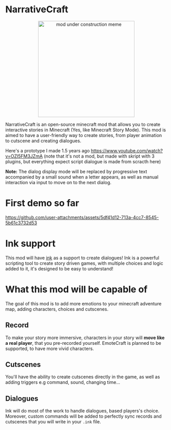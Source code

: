 # NarrativeCraft
<p align="center">
  <img src="https://github.com/user-attachments/assets/5e90e895-a5a2-4e84-a9f9-9afa3355e1b0" alt="mod under construction meme" width="300">
</p>

NarrativeCraft is an open-source minecraft mod that allows you to create interactive stories in Minecraft (Yes, like Minecraft Story Mode).
This mod is aimed to have a user-friendly way to create stories, from player animation to cutscene and creating dialogues.

Here's a prototype I made 1.5 years ago
https://www.youtube.com/watch?v=OZl5FM3JZmA (note that it's not a mod, but made with skript with 3 plugins, but everything expect script dialogue is made from scracth here)


**Note:** The dialog display mode will be replaced by progressive text accompanied by a small sound when a letter appears, as well as manual interaction via input to move on to the next dialog.

# First demo so far



https://github.com/user-attachments/assets/5df41d12-713a-4cc7-8545-5b61c3732d53





# Ink support
This mod will have [ink](https://www.inklestudios.com/ink/) as a support to create dialogues!
Ink is a powerful scripting tool to create story driven games, with multiple choices and logic added to it, it's designed to be easy to understand!

# What this mod will be capable of
The goal of this mod is to add more emotions to your minecraft adventure map, adding characters, choices and cutscenes.
## Record
To make your story more immersive, characters in your story will **move like a real player**, that you pre-recorded yourself.
EmoteCraft is planned to be supported, to have more vivid characters.
## Cutscenes
You'll have the ability to create cutscenes directly in the game, as well as adding triggers e.g command, sound, changing time...
## Dialogues
Ink will do most of the work to handle dialogues, based players's choice. Moreover, custom commands will be added to perfectly sync records and cutscenes that you will write in your `.ink` file.

